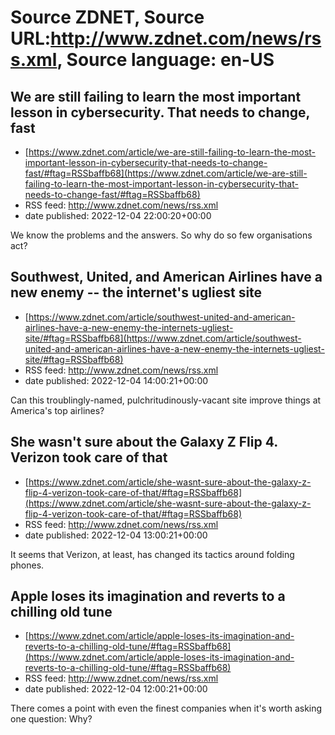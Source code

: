 # Source ZDNET, Source URL:http://www.zdnet.com/news/rss.xml, Source language: en-US

## We are still failing to learn the most important lesson in cybersecurity. That needs to change, fast
 - [https://www.zdnet.com/article/we-are-still-failing-to-learn-the-most-important-lesson-in-cybersecurity-that-needs-to-change-fast/#ftag=RSSbaffb68](https://www.zdnet.com/article/we-are-still-failing-to-learn-the-most-important-lesson-in-cybersecurity-that-needs-to-change-fast/#ftag=RSSbaffb68)
 - RSS feed: http://www.zdnet.com/news/rss.xml
 - date published: 2022-12-04 22:00:20+00:00

We know the problems and the answers. So why do so few organisations act?

## Southwest, United, and American Airlines have a new enemy -- the internet's ugliest site
 - [https://www.zdnet.com/article/southwest-united-and-american-airlines-have-a-new-enemy-the-internets-ugliest-site/#ftag=RSSbaffb68](https://www.zdnet.com/article/southwest-united-and-american-airlines-have-a-new-enemy-the-internets-ugliest-site/#ftag=RSSbaffb68)
 - RSS feed: http://www.zdnet.com/news/rss.xml
 - date published: 2022-12-04 14:00:21+00:00

Can this troublingly-named, pulchritudinously-vacant site improve things at America's top airlines?

## She wasn't sure about the Galaxy Z Flip 4. Verizon took care of that
 - [https://www.zdnet.com/article/she-wasnt-sure-about-the-galaxy-z-flip-4-verizon-took-care-of-that/#ftag=RSSbaffb68](https://www.zdnet.com/article/she-wasnt-sure-about-the-galaxy-z-flip-4-verizon-took-care-of-that/#ftag=RSSbaffb68)
 - RSS feed: http://www.zdnet.com/news/rss.xml
 - date published: 2022-12-04 13:00:21+00:00

It seems that Verizon, at least, has changed its tactics around folding phones.

## Apple loses its imagination and reverts to a chilling old tune
 - [https://www.zdnet.com/article/apple-loses-its-imagination-and-reverts-to-a-chilling-old-tune/#ftag=RSSbaffb68](https://www.zdnet.com/article/apple-loses-its-imagination-and-reverts-to-a-chilling-old-tune/#ftag=RSSbaffb68)
 - RSS feed: http://www.zdnet.com/news/rss.xml
 - date published: 2022-12-04 12:00:21+00:00

There comes a point with even the finest companies when it's worth asking one question: Why?
